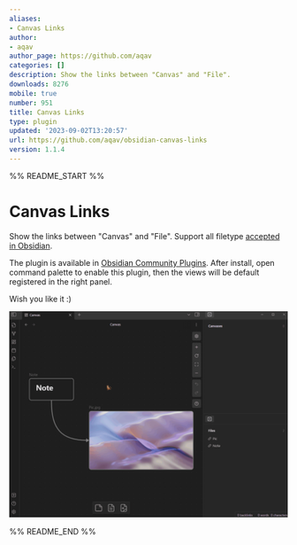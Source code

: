 ```yaml
---
aliases:
- Canvas Links
author:
- aqav
author_page: https://github.com/aqav
categories: []
description: Show the links between "Canvas" and "File".
downloads: 8276
mobile: true
number: 951
title: Canvas Links
type: plugin
updated: '2023-09-02T13:20:57'
url: https://github.com/aqav/obsidian-canvas-links
version: 1.1.4
---
```


%% README_START %%

# Canvas Links

Show the links between "Canvas" and "File". Support all filetype [accepted in Obsidian](https://help.obsidian.md/Files+and+folders/Accepted+file+formats).

The plugin is available in [Obsidian Community Plugins](https://obsidian.md/plugins). After install, open command palette to enable this plugin, then the views will be default registered in the right panel. 

Wish you like it :)

![demo](https://raw.githubusercontent.com/aqav/obsidian-canvas-links/HEAD/image/demo.gif)


%% README_END %%